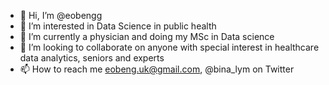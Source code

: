 - 👋 Hi, I’m @eobengg
- 👀 I’m interested in Data Science in public health 
- 🌱 I’m currently a physician and doing my MSc in Data science
- 💞️ I’m looking to collaborate on anyone with special interest in healthcare data analytics, seniors and experts 
- 📫 How to reach me eobeng.uk@gmail.com, @bina_lym on Twitter 

<!---
eobengg/eobengg is a ✨ special ✨ repository because its `README.md` (this file) appears on your GitHub profile.
You can click the Preview link to take a look at your changes.
--->
